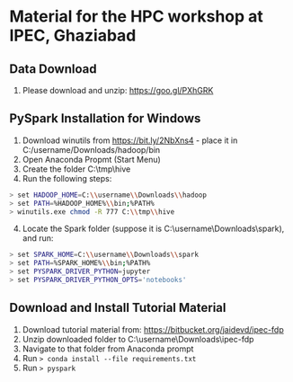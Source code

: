 Material for the HPC workshop at IPEC, Ghaziabad
================================================

Data Download
-------------

1. Please download and unzip: https://goo.gl/PXhGRK


PySpark Installation for Windows
--------------------------------
1. Download winutils from https://bit.ly/2NbXns4 - place it in C:/username/Downloads/hadoop/bin
2. Open Anaconda Propmt (Start Menu)
3. Create the folder C:\\tmp\\hive
3. Run the following steps:

```bash
> set HADOOP_HOME=C:\\username\\Downloads\\hadoop
> set PATH=%HADOOP_HOME%\\bin;%PATH%
> winutils.exe chmod -R 777 C:\\tmp\\hive
```

4. Locate the Spark folder (suppose it is C:\\username\\Downloads\\spark), and run:

```bash
> set SPARK_HOME=C:\\username\\Downloads\\spark
> set PATH=%SPARK_HOME%\\bin;%PATH%
> set PYSPARK_DRIVER_PYTHON=jupyter
> set PYSPARK_DRIVER_PYTHON_OPTS='notebooks'
```

Download and Install Tutorial Material
--------------------------------------

1. Download tutorial material from: https://bitbucket.org/jaidevd/ipec-fdp
2. Unzip downloaded folder to C:\\username\\Downloads\\ipec-fdp
3. Navigate to that folder from Anaconda prompt
4. Run `> conda install --file requirements.txt`
5. Run `> pyspark`

